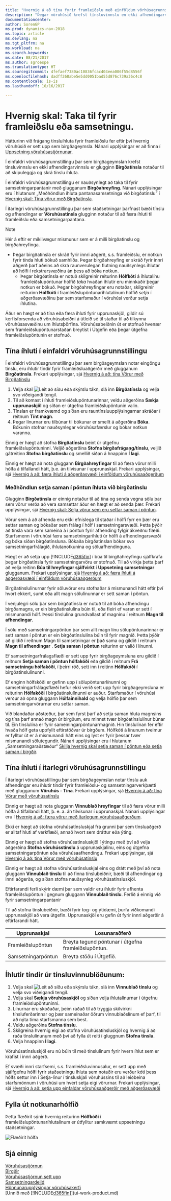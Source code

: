 ```yaml
---
title: "Hvernig á að tína fyrir framleiðslu með einföldum vörhúsagrunnstillingum"
description: "Þegar vöruhúsið krefst tínsluvinnslu en ekki afhendingarvinnslu er glugginn **Birgðatínsla** notaður til að skipuleggja og skrá tínslu íhluta."
documentationcenter: 
author: SorenGP
ms.prod: dynamics-nav-2018
ms.topic: article
ms.devlang: na
ms.tgt_pltfrm: na
ms.workload: na
ms.search.keywords: 
ms.date: 08/21/2017
ms.author: sgroespe
ms.translationtype: HT
ms.sourcegitcommit: 4fefaef7380ac10836fcac404eea006f55d8556f
ms.openlocfilehash: dadff268abe5e5dd0051bad55d876c739a36c4c8
ms.contentlocale: is-is
ms.lasthandoff: 10/16/2017

---
```

# <a name="how-to-pick-for-production-or-assembly"></a>Hvernig skal: Taka til fyrir framleiðslu eða samsetningu.
Hátturinn við frágang tínsluíhluta fyrir framleiðslu fer eftir því hvernig vöruhúsið er sett upp sem birgðageymsla. Nánari upplýsingar er að finna í [Uppsetning vöruhúsastjórnunar](warehouse-setup-warehouse.md).

Í einfaldri vöruhúsagrunnstillingu þar sem birgðageymslan krefst tínsluvinnslu en ekki afhendingarvinnslu er glugginn **Birgðatínsla** notaður til að skipuleggja og skrá tínslu íhluta.  

Í einfaldri vöruhúsagrunnstillingu er nauðsynlegt að taka til fyrir samsetningarpantanir með glugganum **Birgðahreyfing**. Nánari upplýsingar eru í hlutanum „Meðhöndlun íhluta pantanasamsetninga við birgðatínslu” í [Hvernig skal: Tína vörur með Birgðatínsla](warehouse-how-to-pick-items-with-inventory-picks.md).  

Í ítarlegri vöruhúsagrunnstillingu þar sem staðsetningar þarfnast bæði tínslu og afhendingar er **Vöruhúsatínsla** glugginn notaður til að færa íhluti til framleiðslu eða samsetningarpantana.

> [!NOTE]
>  Hér á eftir er mikilvægur mismunur sem er á milli birgðatínslu og birgðahreyfinga.  
> 
> - Þegar birgðatínsla er skráð fyrir innri aðgerð, s.s. framleiðslu, er notkun fyrir tínda hluti bókuð samhliða. Þegar birgðahreyfing er skráð fyrir innri aðgerð þarf aðeins að skrá raunverulegan flutning nauðsynlegs íhlutar að hólfi í rekstrarsvæðinu án þess að bóka notkun.  
>   -   Þegar birgðatínsla er notuð skilgreinir reiturinn **Hólfkóti** á íhlutalínu framleiðslupöntunar hólfið *taka* hvaðan íhlutir eru minnkaðir þegar notkun er bókuð. Þegar birgðahreyfingar eru notaðar, skilgreinir reiturinn **Hólfkóti** í framleiðslupöntunaríhlutalínum hólfið *setja* í aðgerðasvæðinu þar sem starfsmaður í vöruhúsi verður setja íhlutina.  

Áður en hægt er að tína eða færa íhluti fyrir upprunaskjöl, gildir sú kerfisforsenda að vöruhúsabeiðni á útleið sé til staðar til að tilkynna vöruhúsasvæðinu um íhlutsþörfina. Vöruhúsabeiðnin út er stofnuð hvenær sem framleiðslupöntunarstaðan breytist í Útgefin eða þegar útgefna framleiðslupöntunin er stofnuð.  

## <a name="to-pick-components-in-basic-warehouse-configurations"></a>Tína íhluti í einfaldri vöruhúsagrunnstillingu
Í einfaldri vöruhúsagrunnstillingu þar sem birgðageymslan notar eingöngu tínslu, eru íhlutir tíndir fyrir framleiðsluaðgerðir með glugganum **Birgðatínsla**. Frekari upplýsingar, sjá [Hvernig á að: tína Vörur með Birgðatínslu](warehouse-how-to-pick-items-with-inventory-picks.md)

1.  Velja skal ![Leit að síðu eða skýrslu](media/ui-search/search_small.png "Leit að síðu eða skýrslu táknið") tákn, slá inn **Birgðatínsla** og velja svo viðeigandi tengil.  
2.  Til að komast í íhluti framleiðslupöntunarinnar, veldu aðgerðina **Sækja upprunaskjöl** og síðan er útgefna framleiðslupöntunin valin.  
3.  Tínslan er framkvæmd og síðan eru rauntínsluupplýsingarnar skráðar í reitnum **Tínt magn**.  
4.  Þegar línurnar eru tilbúnar til bókunar er smellt á aðgerðina **Bóka**. Bókunin stofnar nauðsynlegar vöruhúsafærslur og bókar notkun varanna.  

Einnig er hægt að stofna **Birgðatínslu** beint úr útgefnu framleiðslupöntuninni. Veljið aðgerðina **Stofna birgðafrágang/tínslu**, veljið gátreitinn **Stofna birgðatínslu** og smellið síðan á hnappinn **Í lagi**.

Einnig er hægt að nota gluggann **Birgðahreyfingar** til að færa vörur milli hólfa á tilfallandi hátt, þ.e. án tilvísunar í upprunaskjal.
Frekari upplýsingar, sjá [Hvernig á að: færa íhluti á aðgerðasvæði í einföldum vöruhúsaaðgerðum](warehouse-how-to-move-components-to-an-operation-area-in-basic-warehousing.md)

### <a name="handling-assemble-to-order-items-with-inventory-picks"></a>Meðhöndlun setja saman í pöntun íhluta við birgðatínslu
Glugginn **Birgðatínsla** er einnig notaður til að tína og senda vegna sölu þar sem vörur verða að vera samsettar áður en hægt er að senda þær. Frekari upplýsingar, sjá [Hvernig skal: Selja vörur sem eru settar saman í pöntun](assembly-how-to-sell-items-assembled-to-order.md).

Vörur sem á að afhenda eru ekki efnislega til staðar í hólfi fyrr en þær eru settar saman og bókaðar sem frálag í hólf í samsetningarsvæði. Þetta þýðir að tínsla vara sem sameina á í pöntun fyrir afhending fylgir ákveðnu flæði. Starfsmenn í vöruhúsi færa samsetningaríhluti úr hólfi á afhendingarsvæði og bóka síðan birgðatínsluna. Bókaða birgðatínslan bókar svo samsetningarfrálagið, íhlutanotkunina og söluafhendinguna.

Hægt er að setja upp [!INCLUDE[d365fin](includes/d365fin_md.md)] í búa til birgðahreyfingu sjálfkrafa þegar birgðatínsla fyrir samsetningarvöru er stofnuð. Til að virkja þetta þarf að velja reitinn **Búa til hreyfingar sjálfvirkt** í **Uppsetning samsetningar** glugganum. Frekari upplýsingar, sjá [Hvernig á að: færa íhluti á aðgerðasvæði í einföldum vöruhúsaaðgerðum](warehouse-how-to-move-components-to-an-operation-area-in-basic-warehousing.md)

Birgðatínslulínurnar fyrir söluvörur eru stofnaðar á mismunandi hátt eftir því hvort ekkert, sumt eða allt magn sölulínunnar er sett saman í pöntun.

Í venjulegri sölu þar sem birgðatínsla er notuð til að bóka afhendingu birgðamagns, er ein birgðatínslulína búin til, eða fleiri ef varan er sett í mismunandi hólf. Þessi tínslulína grundvallast af magninu í reitnum **Magn til afhendingar**.

Í sölu með samsetningarpöntun þar sem allt magn línu sölupöntunarinnar er sett saman í pöntun er ein birgðatínslulína búin til fyrir magnið. Þetta þýðir að gildið í reitnum Magn til samsetningar er það sama og gildið í reitnum **Magn til afhendingar** . **Setja saman í pöntun** reiturinn er valið í línunni.

Ef samsetningarfrálagsflæði er sett upp fyrir birgðageymsluna eru gildið í reitnum **Setja saman í pöntun hólfakóði** eða gildið í reitnum **Frá samsetningu hólfakóði**, í þeirri röð, sett inn í reitinn **Hólfakóði** í birgðatínslulínunni.

Ef enginn hólfskóði er gefinn upp í sölupöntunarlínunni og samsetningarfrálagsflæði hefur ekki verið sett upp fyrir birgðageymsluna er reiturinn **Hólfakóði** í birgðatínslulínunni er auður. Starfsmaður í vöruhúsi verður að opna gluggann **Hólfainnihald** og velja hólfið þar sem samsetningarvörurnar eru settar saman.

Við blandaðar aðstæður, þar sem fyrst þarf að setja saman hluta magnsins og tína þarf annað magn úr birgðum, eru minnst tvær birgðatínslulínur búnar til. Ein tínslulína er fyrir sameiningarpöntunarmagnið. Hin tínslulínan fer eftir hvaða hólf geta uppfyllt eftirstöðvar úr birgðum. Hólfkóti á línunum tveimur er fylltur út er á mismunandi hátt eins og lýst er fyrir þessar tvær mismunandi sölutegundir. Nánari upplýsingar eru í hlutanum „Samsetningaraðstæður“ [Skilja hvernig skal setja saman í pöntun eða setja saman í birgðir](assembly-assemble-to-order-or-assemble-to-stock.md).

## <a name="to-pick-components-in-advanced-warehouse-configurations"></a>Tína íhluti í ítarlegri vöruhúsagrunnstillingu
Í ítarlegri vöruhúsastillingu þar sem birgðageymslan notar tínslu auk afhendingar eru íhlutir tíndir fyrir framleiðslu- og samsetningarverkþætti með glugganum **Vöruhús - Tína**. Frekari upplýsingar, sjá [Hvernig á að: tína Vörur með vöruhúsatínslu](warehouse-how-to-pick-items-for-warehouse-shipment.md)

Einnig er hægt að nota gluggann **Vinnublað hreyfingar** til að færa vörur milli hólfa á tilfallandi hátt, þ. e. a. án tilvísunar í upprunaskjal. Nánari upplýsingar eru í [Hvernig á að: færa vörur með ítarlegum vöruhúsaaðgerðum](warehouse-how-to-move-items-in-advanced-warehousing.md).  

Ekki er hægt að stofna vöruhúsatínsluskjal frá grunni þar sem tínsluaðgerð er alltaf hluti af verkflæði, annað hvort sem dráttur eða ýting.  

Einnig er hægt að stofna vöruhúsatínsluskjöl í ýtingu með því að velja aðgerðina **Stofna vöruhússtínslu** á upprunaskjalinu, eins og útgefna samsetningarpöntun eða vöruhúsaafhendingu. Frekari upplýsingar, sjá [Hvernig á að: tína Vörur með vöruhúsatínslu](warehouse-how-to-pick-items-for-warehouse-shipment.md)  

Einnig er hægt að stofna vöruhúsatínsluskjal eins og drátt með því að nota gluggann **Vinnublað tínslu** til að finna tínslubeiðnir, bæði til afhendingar og innri aðgerða, og síðan stofna nauðsynleg vöruhúsatínsluskjöl.  

Eftirfarandi ferli skýrir dæmi þar sem valdir eru íhlutir fyrir afhenta framleiðslupöntun í gegnum gluggann **Vinnublað tínslu**. Ferlið á einnig við fyrir samsetningarpantanir  

Til að stofna tínslubeiðnir, bæði fyrir tog- og ýtidæmi, þurfa viðkomandi upprunaskjöl að vera útgefin. Upprunaskjöl eru gefin út fyrir innri aðgerðir á eftirfarandi hátt.  

 |Upprunaskjal|Losunaraðferð|  
 |---------------------|--------------------|  
 |Framleiðslupöntun|Breyta tegund pöntunar í útgefna framleiðslupöntun.|  
 |Samsetningarpöntun|Breyta stöðu í Útgefið.|  

## <a name="to-pick-components-using-the-pick-worksheet"></a>Íhlutir tíndir úr tínsluvinnublöðunum:  

1.  Velja skal ![Leit að síðu eða skýrslu](media/ui-search/search_small.png "Leit að síðu eða skýrslu táknið") tákn, slá inn **Vinnublað tínslu** og velja svo viðeigandi tengil.  
2.  Velja skal **Sækja vöruhúsaskjöl** og síðan velja íhlutalínurnar í útgefnu framleiðslupöntuninni.  
3.  Línurnar eru skoðaðar, þeim raðað til að tryggja skilvirkni tínsluferðarinnar og þær sameinaðar öðrum vinnublaðslínum ef þarf, til að nýta tíma starfsmanna sem best.  
4.  Veldu aðgerðina **Stofna tínslu**.  
5.  Skilgreina hvernig eigi að stofna vöruhúsatínsluskjöl og hvernig á að raða tínslulínunum með því að fylla út reiti í gluggnum **Stofna tínslu**.  
6.  Velja hnappinn **Í lagi**.

Vöruhúsatínsluskjöl eru nú búin til með tínslulínum fyrir hvern íhlut sem er krafist í innri aðgerð.

Ef svæði innri starfsemi, s.s. framleiðsluvinnusalur, er sett upp með sjálfgefnu hólfi fyrir staðsetningu íhluta sem notaðir eru verður kóti þess hólfs settur inn í Setja-línur í tínsluskjali vöruhússins til að leiðbeina starfsmönnum í vöruhúsi um hvert setja eigi vörurnar. Frekari upplýsingar, sjá [Hvernig á að: setja upp einfaldar vöruhúsaaðgerðir með aðgerðasvæði](warehouse-how-to-set-up-basic-warehouses-with-operations-areas.md)

## <a name="filling-the-consumption-bin"></a>Fylla út notkunarhólfið
Þetta flæðirit sýnir hvernig reiturinn **Hólfkóði** í framleiðslupöntunaríhlutalínum er útfylltur samkvæmt uppsetningu staðsetningar.

![Flæðirit hólfa](media/binflow.png "Hólfaflæði")

## <a name="see-also"></a>Sjá einnig
[Vöruhúsastjórnun](warehouse-manage-warehouse.md)  
[Birgðir](inventory-manage-inventory.md)  
[Vöruhúsastjórnun sett upp](warehouse-setup-warehouse.md)     
[Samsetningardeild](assembly-assemble-items.md)    
[Hönnunarupplýsingar vöruhúsakerfi](design-details-warehouse-management.md)  
[Unnið með [!INCLUDE[d365fin](includes/d365fin_md.md)]](ui-work-product.md)

